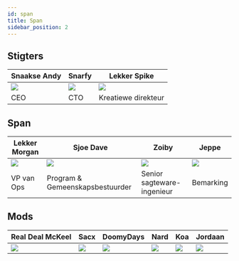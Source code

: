 ```yaml
---
id: span
title: Span
sidebar_position: 2
---
```


## Stigters

| Snaakse Andy            | Snarfy               | Lekker Spike             |
| ----------------------- | -------------------- | ------------------------ |
| ![](/img/NiftyAndy.png) | ![](/img/snarfy.png) | ![](/img/NiftySpike.png) |
| CEO                     | CTO                  | Kreatiewe direkteur      |

## Span

| Lekker Morgan             | Sjoe Dave                       | Zoiby                      | Jeppe               |
| ------------------------- | ------------------------------- | -------------------------- | ------------------- |
| ![](/img/NiftyMorgan.png) | ![](/img/bolo.png)              | ![](/img/zoiby.png)        | ![](/img/jeppe.png) |
| VP van Ops                | Program & Gemeenskapsbestuurder | Senior sagteware-ingenieur | Bemarking           |

## Mods

| Real Deal McKeel       | Sacx               | DoomyDays           | Nard               | Koa               | Jordaan              |
| ---------------------- | ------------------ | ------------------- | ------------------ | ----------------- | -------------------- |
| ![](/img/realdeal.png) | ![](/img/sacx.png) | ![](/img/doomy.png) | ![](/img/nard.png) | ![](/img/koa.png) | ![](/img/jordan.png) |

